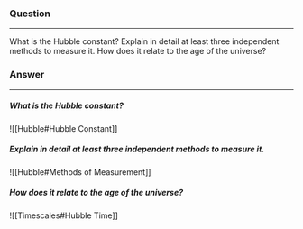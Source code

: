 ### Question
---
What is the Hubble constant? Explain in detail at least three independent methods to measure it. How does it relate to the age of the universe?

### Answer
---
##### What is the Hubble constant?

![[Hubble#Hubble Constant]]

##### Explain in detail at least three independent methods to measure it. 

![[Hubble#Methods of Measurement]]

##### How does it relate to the age of the universe?

![[Timescales#Hubble Time]]